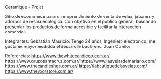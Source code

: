 Ceramique - Projet

Sitio de ecommerce para un emprendimiento de venta de velas, jabones y adornos de resina ecologica.
Con objetivo en el publico general, buscando presentar los productos de forma accesible y facilitar la interaccion comercial.

Integrantes: 
Sebastián
Mauricio: Tengo 34 años, Ingeniero electrónico, me gusta en mayor medidda el desarrollo back-end.
Juan
Camilo:

Referencias:
    https://www.thewhitecandleco.com.ar/
    https://www.gruposantacruz.com.ar/
    https://www.lasvelasdemariano.com/
    https://www.thecandleshop.com.ar/
    https://laboutiquedelasvelas.com/
    https://www.thevoorstore.com.ar/

